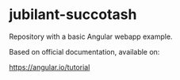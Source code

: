 # jubilant-succotash
Repository with a basic Angular webapp example.

Based on official documentation, available on:

https://angular.io/tutorial
